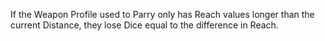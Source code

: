 If the Weapon Profile used to Parry only has Reach values longer than the current Distance, they lose Dice equal to the difference in Reach.
